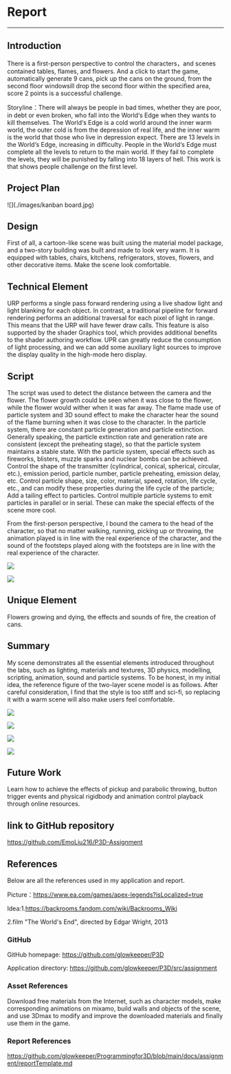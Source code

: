 # Report
---
## Introduction
There is a first-person perspective to control the characters，and scenes contained tables, flames, and flowers.   And a click to start the game, automatically generate 9 cans, pick up the cans on the ground, from the second floor windowsill drop the second floor within the specified area, score 2 points is a successful challenge.

Storyline：There will always be people in bad times, whether they are poor, in debt or even broken, who fall into the World‘s Edge when they wants to kill themselves. 
The World‘s Edge is a cold world around the inner warm world, the outer cold is from the depression of real life, and the inner warm is the world that those who live in depression expect.
There are 13 levels in the World‘s Edge, increasing in difficulty. People in the World‘s Edge must complete all the levels to return to the main world. If they fail to complete the levels, they will be punished by falling into 18 layers of hell.
This work is that shows people challenge on the first level.

## Project Plan

![](./images/kanban board.jpg)

## Design

First of all, a cartoon-like scene was built using the material model package, and a two-story building was built and made to look very warm.  It is equipped with tables, chairs, kitchens, refrigerators, stoves, flowers, and other decorative items.  Make the scene look comfortable.

## Technical Element

URP performs a single pass forward rendering using a live shadow light and light blanking for each object.  In contrast, a traditional pipeline for forward rendering performs an additional traversal for each pixel of light in range.  This means that the URP will have fewer draw calls.  This feature is also supported by the shader Graphics tool, which provides additional benefits to the shader authoring workflow.  UPR can greatly reduce the consumption of light processing, and we can add some auxiliary light sources to improve the display quality in the high-mode hero display.

## Script

The script was used to detect the distance between the camera and the flower. The flower growth could be seen when it was close to the flower, while the flower would wither when it was far away. The flame made use of particle system and 3D sound effect to make the character hear the sound of the flame burning when it was close to the character. In the particle system, there are constant particle generation and particle extinction. Generally speaking, the particle extinction rate and generation rate are consistent (except the preheating stage), so that the particle system maintains a stable state. With the particle system, special effects such as fireworks, blisters, muzzle sparks and nuclear bombs can be achieved. Control the shape of the transmitter (cylindrical, conical, spherical, circular, etc.), emission period, particle number, particle preheating, emission delay, etc. Control particle shape, size, color, material, speed, rotation, life cycle, etc., and can modify these properties during the life cycle of the particle; Add a tailing effect to particles. Control multiple particle systems to emit particles in parallel or in serial. These can make the special effects of the scene more cool.

From the first-person perspective, I bound the camera to the head of the character, so that no matter walking, running, picking up or throwing, the animation played is in line with the real experience of the character, and the sound of the footsteps played along with the footsteps are in line with the real experience of the character.

![](./images/20230111190936.png)

![](./images/20230111205324.png)

## Unique Element

Flowers growing and dying, the effects and sounds of fire, the creation of cans.

## Summary

My scene demonstrates all the essential elements introduced throughout the labs, such as lighting, materials and textures, 3D physics, modelling, scripting, animation, sound and particle systems. To be honest, in my initial idea, the reference figure of the two-layer scene model is as follows. After careful consideration, I find that the style is too stiff and sci-fi, so replacing it with a warm scene will also make users feel comfortable.

![](./images/113744xvqa678606qaxv0j.jpg)

![](./images/A3H}IQF8JUQ}4WDPDN0WYUW.png)

![](./images/202300001234.png)

![](./images/20230112122144.jpg)

## Future Work

Learn how to achieve the effects of pickup and parabolic throwing, button trigger events and physical rigidbody and animation control playback through online resources.

## link to GitHub repository

https://github.com/EmoLiu216/P3D-Assignment

## References

Below are all the references used in my application and report.

Picture：https://www.ea.com/games/apex-legends?isLocalized=true

Idea:1.https://backrooms.fandom.com/wiki/Backrooms_Wiki

2.film "The World's End", directed by Edgar Wright, 2013


### GitHub

GitHub homepage: https://github.com/glowkeeper/P3D

Application directory: https://github.com/glowkeeper/P3D/src/assignment

### Asset References

Download free materials from the Internet, such as character models, make corresponding animations on mixamo, build walls and objects of the scene, and use 3Dmax to modify and improve the downloaded materials and finally use them in the game.

### Report References
https://github.com/glowkeeper/Programmingfor3D/blob/main/docs/assignment/reportTemplate.md

